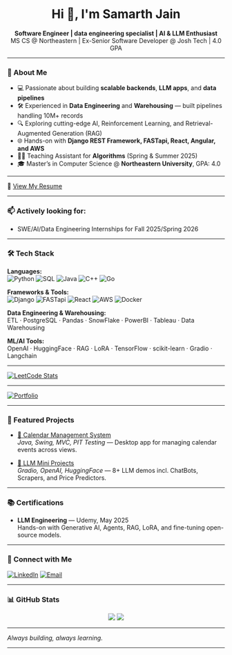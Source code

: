 <h1 align="center">Hi 👋, I'm Samarth Jain</h1>
<p align="center">
  <b>Software Engineer | data engineering specialist | AI & LLM Enthusiast</b><br>
  MS CS @ Northeastern | Ex-Senior Software Developer @ Josh Tech | 4.0 GPA
</p>

---

### 🚀 About Me
- 💻 Passionate about building **scalable backends**, **LLM apps**, and **data pipelines**
- 🛠️ Experienced in **Data Engineering** and **Warehousing** — built pipelines handling 10M+ records
- 🔍 Exploring cutting-edge AI, Reinforcement Learning, and Retrieval-Augmented Generation (RAG)
- 🌐 Hands-on with **Django REST Framework, FASTapi, React, Angular, and AWS**
- 👨‍🏫 Teaching Assistant for **Algorithms** (Spring & Summer 2025)
- 🎓 Master’s in Computer Science @ **Northeastern University**, GPA: 4.0

---

📄 [View My Resume](https://drive.google.com/file/d/1DnYS607eZWOtAa4PJ7EWpdjb6ciXGNiT/view?usp=sharing)

---

### 📫 Actively looking for:
- SWE/AI/Data Engineering Internships for Fall 2025/Spring 2026

---

### 🛠️ Tech Stack

**Languages:**  
![Python](https://img.shields.io/badge/Python-3776AB?style=flat&logo=python&logoColor=white)
![SQL](https://img.shields.io/badge/SQL-4479A1?style=flat&logo=postgresql&logoColor=white)
![Java](https://img.shields.io/badge/Java-ED8B00?style=flat&logo=java&logoColor=white)
![C++](https://img.shields.io/badge/C++-00599C?style=flat&logo=c%2B%2B&logoColor=white)
![Go](https://img.shields.io/badge/Go-00ADD8?style=flat&logo=go&logoColor=white)

**Frameworks & Tools:**  
![Django](https://img.shields.io/badge/Django-092E20?style=flat&logo=django&logoColor=white)
![FASTapi](https://img.shields.io/badge/FASTAPI-009688?style=flat&logo=fastapi)
![React](https://img.shields.io/badge/React-20232A?style=flat&logo=react)
![AWS](https://img.shields.io/badge/AWS-232F3E?style=flat&logo=amazon-aws)
![Docker](https://img.shields.io/badge/Docker-2496ED?style=flat&logo=docker)

**Data Engineering & Warehousing:**  
ETL · PostgreSQL · Pandas · SnowFlake · PowerBI · Tableau · Data Warehousing

**ML/AI Tools:**  
OpenAI · HuggingFace · RAG · LoRA · TensorFlow · scikit-learn · Gradio · Langchain

---

[![LeetCode Stats](https://leetcard.jacoblin.cool/sam-Jain?theme=light&font=Roboto&ext=heatmap)](https://leetcode.com/u/sam-Jain/)

---


[![Portfolio](https://img.shields.io/badge/Portfolio-Visit-blue)](https://resumepal.fyi/samarth)

---

### 🔧 Featured Projects

- [📅 Calendar Management System](https://github.com/sam-is-in-the-states/calendar-management-system)  
  *Java, Swing, MVC, PIT Testing* — Desktop app for managing calendar events across views.

- [🧠 LLM Mini Projects](https://github.com/sam-is-in-the-states/LLM_engineering)  
  *Gradio, OpenAI, HuggingFace* — 8+ LLM demos incl. ChatBots, Scrapers, and Price Predictors.

---

### 📚 Certifications

- **LLM Engineering** — Udemy, May 2025  
  Hands-on with Generative AI, Agents, RAG, LoRA, and fine-tuning open-source models.

---

### 🤝 Connect with Me

[![LinkedIn](https://img.shields.io/badge/LinkedIn-blue?logo=linkedin)](https://www.linkedin.com/in/samarth-jain-91290818b/)
[![Email](https://img.shields.io/badge/Email-jain.samar@northeastern.edu-red)](mailto:jain.samar@northeastern.edu)

---

### 📊 GitHub Stats

<p align="center">
  <img src="https://github-readme-stats.vercel.app/api?username=sam-is-in-the-states&show_icons=true&theme=default" />
  <img src="https://github-readme-stats.vercel.app/api/top-langs/?username=sam-is-in-the-states&layout=compact" />
</p>

---

*Always building, always learning.*
****
